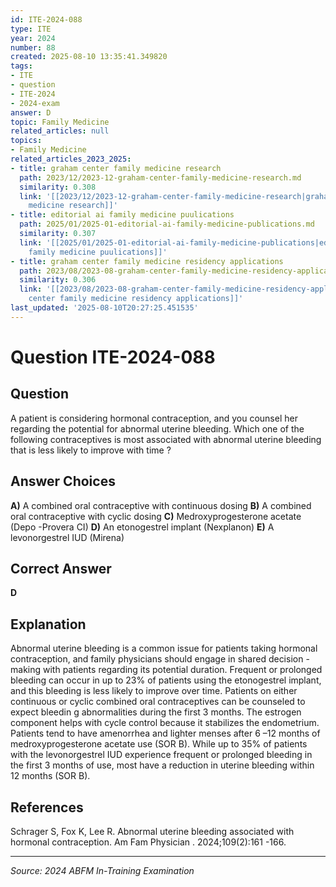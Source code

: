 ```yaml
---
id: ITE-2024-088
type: ITE
year: 2024
number: 88
created: 2025-08-10 13:35:41.349820
tags:
- ITE
- question
- ITE-2024
- 2024-exam
answer: D
topic: Family Medicine
related_articles: null
topics:
- Family Medicine
related_articles_2023_2025:
- title: graham center family medicine research
  path: 2023/12/2023-12-graham-center-family-medicine-research.md
  similarity: 0.308
  link: '[[2023/12/2023-12-graham-center-family-medicine-research|graham center family
    medicine research]]'
- title: editorial ai family medicine puulications
  path: 2025/01/2025-01-editorial-ai-family-medicine-publications.md
  similarity: 0.307
  link: '[[2025/01/2025-01-editorial-ai-family-medicine-publications|editorial ai
    family medicine puulications]]'
- title: graham center family medicine residency applications
  path: 2023/08/2023-08-graham-center-family-medicine-residency-applications.md
  similarity: 0.306
  link: '[[2023/08/2023-08-graham-center-family-medicine-residency-applications|graham
    center family medicine residency applications]]'
last_updated: '2025-08-10T20:27:25.451535'
---
```


# Question ITE-2024-088

## Question
A patient is considering hormonal contraception, and you counsel her regarding the potential for 
abnormal uterine bleeding. Which one of the following contraceptives is most associated with abnormal uterine bleeding that is less likely to improve with time ?

## Answer Choices
**A)** A combined oral contraceptive with continuous dosing
**B)** A combined oral contraceptive with cyclic dosing
**C)** Medroxyprogesterone acetate (Depo -Provera CI)
**D)** An etonogestrel implant (Nexplanon)
**E)** A levonorgestrel IUD (Mirena)

## Correct Answer
**D**

## Explanation
Abnormal uterine bleeding is a common issue for patients taking hormonal contraception, and family physicians should engage in shared decision -making with patients regarding its potential duration. Frequent or prolonged bleeding can occur in up to 23% of patients using the etonogestrel implant, and this bleeding is less likely to improve over time. Patients on either continuous or cyclic combined oral contraceptives can be counseled to expect bleedin g abnormalities during the first 3 months. The estrogen component helps with cycle control because it stabilizes the endometrium. Patients tend to have amenorrhea and lighter menses after 6 –12 months of medroxyprogesterone acetate use (SOR B). While up to 35% of patients with the levonorgestrel IUD experience frequent or prolonged bleeding in the first 3 months of use, most have a reduction in uterine bleeding within 12 months (SOR B).

## References
Schrager S, Fox K, Lee R. Abnormal uterine bleeding associated with hormonal contraception. Am Fam Physician . 2024;109(2):161 -166.

---
*Source: 2024 ABFM In-Training Examination*